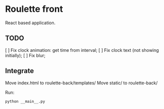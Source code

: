 # Roulette front

React based application.

## TODO

[ ] Fix clock animation: get time from interval;
[ ] Fix clock text (not showing initially);
[ ] Fix blur;

## Integrate

Move index.html to roulette-back/templates/
Move static/ to roulette-back/

Run:

    python __main__.py
